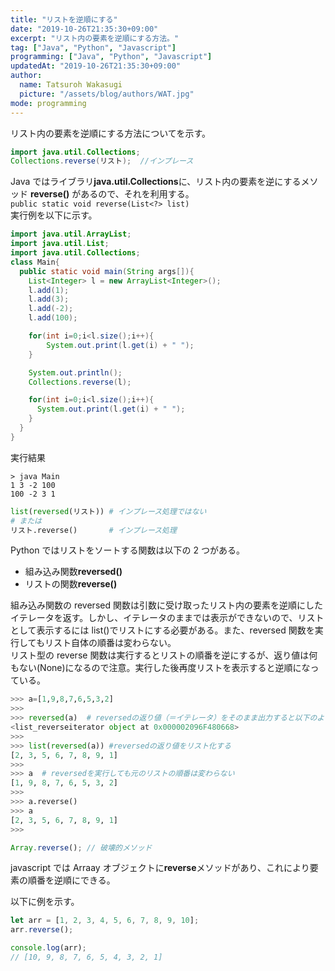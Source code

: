 ```yaml
---
title: "リストを逆順にする"
date: "2019-10-26T21:35:30+09:00"
excerpt: "リスト内の要素を逆順にする方法。"
tag: ["Java", "Python", "Javascript"]
programming: ["Java", "Python", "Javascript"]
updatedAt: "2019-10-26T21:35:30+09:00"
author:
  name: Tatsuroh Wakasugi
  picture: "/assets/blog/authors/WAT.jpg"
mode: programming
---
```


リスト内の要素を逆順にする方法についてを示す。

<div class="note_content_by_programming_language" id="note_content_Java">

```java
import java.util.Collections;
Collections.reverse(リスト);  //インプレース
```

Java ではライブラリ**java.util.Collections**に、リスト内の要素を逆にするメソッド **reverse()** があるので、それを利用する。  
`public static void reverse(List<?> list)`  
実行例を以下に示す。

```java
import java.util.ArrayList;
import java.util.List;
import java.util.Collections;
class Main{
  public static void main(String args[]){
    List<Integer> l = new ArrayList<Integer>();
    l.add(1);
    l.add(3);
    l.add(-2);
    l.add(100);

    for(int i=0;i<l.size();i++){
        System.out.print(l.get(i) + " ");
    }

    System.out.println();
    Collections.reverse(l);

    for(int i=0;i<l.size();i++){
      System.out.print(l.get(i) + " ");
    }
  }
}
```

実行結果

```
> java Main
1 3 -2 100
100 -2 3 1
```

</div>
<div class="note_content_by_programming_language" id="note_content_Python">

```python
list(reversed(リスト)) # インプレース処理ではない
# または
リスト.reverse()       # インプレース処理
```

Python ではリストをソートする関数は以下の 2 つがある。

- 組み込み関数**reversed()**
- リストの関数**reverse()**

組み込み関数の reversed 関数は引数に受け取ったリスト内の要素を逆順にしたイテレータを返す。しかし、イテレータのままでは表示ができないので、リストとして表示するには list()でリストにする必要がある。また、reversed 関数を実行してもリスト自体の順番は変わらない。  
リスト型の reverse 関数は実行するとリストの順番を逆にするが、返り値は何もない(None)になるので注意。実行した後再度リストを表示すると逆順になっている。

```python
>>> a=[1,9,8,7,6,5,3,2]
>>>
>>> reversed(a)  # reversedの返り値（＝イテレータ）をそのまま出力すると以下のようになる
<list_reverseiterator object at 0x000002096F480668>
>>>
>>> list(reversed(a)) #reversedの返り値をリスト化する
[2, 3, 5, 6, 7, 8, 9, 1]
>>>
>>> a  # reversedを実行しても元のリストの順番は変わらない
[1, 9, 8, 7, 6, 5, 3, 2]
>>>
>>> a.reverse()
>>> a
[2, 3, 5, 6, 7, 8, 9, 1]
>>>
```

</div>
<div class="note_content_by_programming_language" id="note_content_Javascript">

```javascript
Array.reverse(); // 破壊的メソッド
```

javascript では Arraay オブジェクトに**reverse**メソッドがあり、これにより要素の順番を逆順にできる。

以下に例を示す。

```javascript
let arr = [1, 2, 3, 4, 5, 6, 7, 8, 9, 10];
arr.reverse();

console.log(arr);
// [10, 9, 8, 7, 6, 5, 4, 3, 2, 1]
```

</div>
